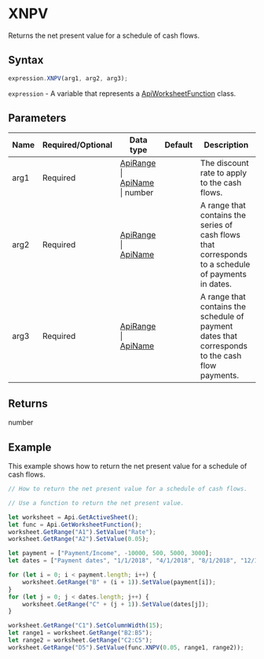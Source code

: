 # XNPV

Returns the net present value for a schedule of cash flows.

## Syntax

```javascript
expression.XNPV(arg1, arg2, arg3);
```

`expression` - A variable that represents a [ApiWorksheetFunction](../ApiWorksheetFunction.md) class.

## Parameters

| **Name** | **Required/Optional** | **Data type** | **Default** | **Description** |
| ------------- | ------------- | ------------- | ------------- | ------------- |
| arg1 | Required | [ApiRange](../../ApiRange/ApiRange.md) \| [ApiName](../../ApiName/ApiName.md) \| number |  | The discount rate to apply to the cash flows. |
| arg2 | Required | [ApiRange](../../ApiRange/ApiRange.md) \| [ApiName](../../ApiName/ApiName.md) |  | A range that contains the series of cash flows that corresponds to a schedule of payments in dates. |
| arg3 | Required | [ApiRange](../../ApiRange/ApiRange.md) \| [ApiName](../../ApiName/ApiName.md) |  | A range that contains the schedule of payment dates that corresponds to the cash flow payments. |

## Returns

number

## Example

This example shows how to return the net present value for a schedule of cash flows.

```javascript editor-xlsx
// How to return the net present value for a schedule of cash flows.

// Use a function to return the net present value.

let worksheet = Api.GetActiveSheet();
let func = Api.GetWorksheetFunction();
worksheet.GetRange("A1").SetValue("Rate");
worksheet.GetRange("A2").SetValue(0.05);

let payment = ["Payment/Income", -10000, 500, 5000, 3000];
let dates = ["Payment dates", "1/1/2018", "4/1/2018", "8/1/2018", "12/1/2018"];

for (let i = 0; i < payment.length; i++) {
    worksheet.GetRange("B" + (i + 1)).SetValue(payment[i]);
}
for (let j = 0; j < dates.length; j++) {
    worksheet.GetRange("C" + (j + 1)).SetValue(dates[j]);
}

worksheet.GetRange("C1").SetColumnWidth(15);
let range1 = worksheet.GetRange("B2:B5");
let range2 = worksheet.GetRange("C2:C5");
worksheet.GetRange("D5").SetValue(func.XNPV(0.05, range1, range2));
```
